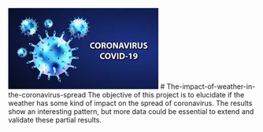 <img src="img/covid-19.jpeg">
# The-impact-of-weather-in-the-coronavirus-spread
The objective of this project is to elucidate if the weather has some kind of impact on the spread of coronavirus. The results show an interesting pattern, but more data could be essential to extend and validate these partial results.

